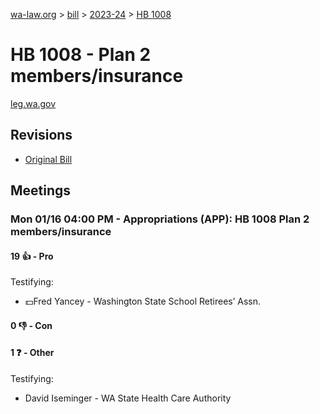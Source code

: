 [wa-law.org](/) > [bill](/bill/) > [2023-24](/bill/2023-24/) > [HB 1008](/bill/2023-24/hb/1008/)

# HB 1008 - Plan 2 members/insurance
[leg.wa.gov](https://app.leg.wa.gov/billsummary?BillNumber=1008&Year=2023&Initiative=false)

## Revisions
* [Original Bill](1/)

## Meetings
### Mon 01/16 04:00 PM - Appropriations (APP): HB 1008 Plan 2 members/insurance
#### 19 👍 - Pro
Testifying:
* 💵Fred Yancey - Washington State School Retirees’ Assn.

#### 0 👎 - Con

#### 1 ❓ - Other
Testifying:
* David Iseminger - WA State Health Care Authority
